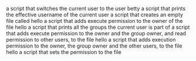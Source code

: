 a script that switches the current user to the user betty
 a script that prints the effective username of the current user 
a script that creates an empty file called hello
 a script that adds execute permission to the owner of the file hello
a script that prints all the groups the current user is part of
a script that adds execute permission to the owner and the group owner, and read permission to other users, to the file hello
a script that adds execution permission to the owner, the group owner and the other users, to the file hello
a script that sets the permission to the file
